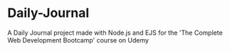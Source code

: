 # Daily-Journal
A Daily Journal project made with Node.js and EJS for the 'The Complete Web Development Bootcamp' course on Udemy
